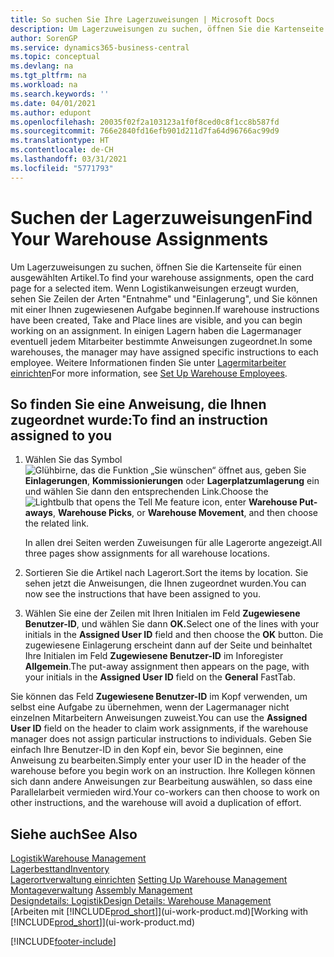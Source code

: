 ```yaml
---
title: So suchen Sie Ihre Lagerzuweisungen | Microsoft Docs
description: Um Lagerzuweisungen zu suchen, öffnen Sie die Kartenseite für einen ausgewählten Artikel. Wenn Logistikanweisungen erzeugt wurden, sehen Sie Zeilen der Arten "Entnahme" und "Einlagerung", und Sie können mit einer Ihnen zugewiesenen Aufgabe beginnen. In einigen Lagern haben die Lagermanager eventuell jedem Mitarbeiter bestimmte Anweisungen zugeordnet.
author: SorenGP
ms.service: dynamics365-business-central
ms.topic: conceptual
ms.devlang: na
ms.tgt_pltfrm: na
ms.workload: na
ms.search.keywords: ''
ms.date: 04/01/2021
ms.author: edupont
ms.openlocfilehash: 20035f02f2a103123a1f0f8ced0c8f1cc8b587fd
ms.sourcegitcommit: 766e2840fd16efb901d211d7fa64d96766ac99d9
ms.translationtype: HT
ms.contentlocale: de-CH
ms.lasthandoff: 03/31/2021
ms.locfileid: "5771793"
---
```

# <a name="find-your-warehouse-assignments"></a><span data-ttu-id="50ad9-105">Suchen der Lagerzuweisungen</span><span class="sxs-lookup"><span data-stu-id="50ad9-105">Find Your Warehouse Assignments</span></span>
<span data-ttu-id="50ad9-106">Um Lagerzuweisungen zu suchen, öffnen Sie die Kartenseite für einen ausgewählten Artikel.</span><span class="sxs-lookup"><span data-stu-id="50ad9-106">To find your warehouse assignments, open the card page for a selected item.</span></span> <span data-ttu-id="50ad9-107">Wenn Logistikanweisungen erzeugt wurden, sehen Sie Zeilen der Arten "Entnahme" und "Einlagerung", und Sie können mit einer Ihnen zugewiesenen Aufgabe beginnen.</span><span class="sxs-lookup"><span data-stu-id="50ad9-107">If warehouse instructions have been created, Take and Place lines are visible, and you can begin working on an assignment.</span></span> <span data-ttu-id="50ad9-108">In einigen Lagern haben die Lagermanager eventuell jedem Mitarbeiter bestimmte Anweisungen zugeordnet.</span><span class="sxs-lookup"><span data-stu-id="50ad9-108">In some warehouses, the manager may have assigned specific instructions to each employee.</span></span> <span data-ttu-id="50ad9-109">Weitere Informationen finden Sie unter [Lagermitarbeiter einrichten](warehouse-how-to-set-up-warehouse-employees.md)</span><span class="sxs-lookup"><span data-stu-id="50ad9-109">For more information, see [Set Up Warehouse Employees](warehouse-how-to-set-up-warehouse-employees.md).</span></span>

## <a name="to-find-an-instruction-assigned-to-you"></a><span data-ttu-id="50ad9-110">So finden Sie eine Anweisung, die Ihnen zugeordnet wurde:</span><span class="sxs-lookup"><span data-stu-id="50ad9-110">To find an instruction assigned to you</span></span>  
1.  <span data-ttu-id="50ad9-111">Wählen Sie das Symbol ![Glühbirne, das die Funktion „Sie wünschen“ öffnet](media/ui-search/search_small.png "Tell Me-Funktion") aus, geben Sie **Einlagerungen**, **Kommissionierungen** oder **Lagerplatzumlagerung** ein und wählen Sie dann den entsprechenden Link.</span><span class="sxs-lookup"><span data-stu-id="50ad9-111">Choose the ![Lightbulb that opens the Tell Me feature](media/ui-search/search_small.png "Tell me what you want to do") icon, enter **Warehouse Put-aways**, **Warehouse Picks**, or **Warehouse Movement**, and then choose the related link.</span></span>

    <span data-ttu-id="50ad9-112">In allen drei Seiten werden Zuweisungen für alle Lagerorte angezeigt.</span><span class="sxs-lookup"><span data-stu-id="50ad9-112">All three pages show assignments for all warehouse locations.</span></span>  

2. <span data-ttu-id="50ad9-113">Sortieren Sie die Artikel nach Lagerort.</span><span class="sxs-lookup"><span data-stu-id="50ad9-113">Sort the items by location.</span></span> <span data-ttu-id="50ad9-114">Sie sehen jetzt die Anweisungen, die Ihnen zugeordnet wurden.</span><span class="sxs-lookup"><span data-stu-id="50ad9-114">You can now see the instructions that have been assigned to you.</span></span>  
3. <span data-ttu-id="50ad9-115">Wählen Sie eine der Zeilen mit Ihren Initialen im Feld **Zugewiesene Benutzer-ID**, und wählen Sie dann **OK.**</span><span class="sxs-lookup"><span data-stu-id="50ad9-115">Select one of the lines with your initials in the **Assigned User ID** field and then choose the **OK** button.</span></span> <span data-ttu-id="50ad9-116">Die zugewiesene Einlagerung erscheint dann auf der Seite und beinhaltet Ihre Initialen im Feld **Zugewiesene Benutzer-ID** im Inforegister **Allgemein**.</span><span class="sxs-lookup"><span data-stu-id="50ad9-116">The put-away assignment then appears on the page, with your initials in the **Assigned User ID** field on the **General** FastTab.</span></span>  

<span data-ttu-id="50ad9-117">Sie können das Feld **Zugewiesene Benutzer-ID** im Kopf verwenden, um selbst eine Aufgabe zu übernehmen, wenn der Lagermanager nicht einzelnen Mitarbeitern Anweisungen zuweist.</span><span class="sxs-lookup"><span data-stu-id="50ad9-117">You can use the **Assigned User ID** field on the header to claim work assignments, if the warehouse manager does not assign particular instructions to individuals.</span></span> <span data-ttu-id="50ad9-118">Geben Sie einfach Ihre Benutzer-ID in den Kopf ein, bevor Sie beginnen, eine Anweisung zu bearbeiten.</span><span class="sxs-lookup"><span data-stu-id="50ad9-118">Simply enter your user ID in the header of the warehouse before you begin work on an instruction.</span></span> <span data-ttu-id="50ad9-119">Ihre Kollegen können sich dann andere Anweisungen zur Bearbeitung auswählen, so dass eine Parallelarbeit vermieden wird.</span><span class="sxs-lookup"><span data-stu-id="50ad9-119">Your co-workers can then choose to work on other instructions, and the warehouse will avoid a duplication of effort.</span></span>  

## <a name="see-also"></a><span data-ttu-id="50ad9-120">Siehe auch</span><span class="sxs-lookup"><span data-stu-id="50ad9-120">See Also</span></span>  
[<span data-ttu-id="50ad9-121">Logistik</span><span class="sxs-lookup"><span data-stu-id="50ad9-121">Warehouse Management</span></span>](warehouse-manage-warehouse.md)  
[<span data-ttu-id="50ad9-122">Lagerbesttand</span><span class="sxs-lookup"><span data-stu-id="50ad9-122">Inventory</span></span>](inventory-manage-inventory.md)  
<span data-ttu-id="50ad9-123">[Lagerortverwaltung einrichten](warehouse-setup-warehouse.md)   </span><span class="sxs-lookup"><span data-stu-id="50ad9-123">[Setting Up Warehouse Management](warehouse-setup-warehouse.md)   </span></span>  
<span data-ttu-id="50ad9-124">[Montageverwaltung](assembly-assemble-items.md)  </span><span class="sxs-lookup"><span data-stu-id="50ad9-124">[Assembly Management](assembly-assemble-items.md)  </span></span>  
[<span data-ttu-id="50ad9-125">Designdetails: Logistik</span><span class="sxs-lookup"><span data-stu-id="50ad9-125">Design Details: Warehouse Management</span></span>](design-details-warehouse-management.md)  
<span data-ttu-id="50ad9-126">[Arbeiten mit [!INCLUDE[prod_short](includes/prod_short.md)]](ui-work-product.md)</span><span class="sxs-lookup"><span data-stu-id="50ad9-126">[Working with [!INCLUDE[prod_short](includes/prod_short.md)]](ui-work-product.md)</span></span> 


[!INCLUDE[footer-include](includes/footer-banner.md)]